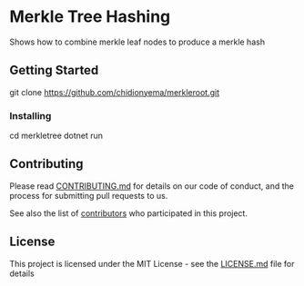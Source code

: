 # Merkle Tree Hashing 

Shows how to combine merkle leaf nodes to produce a merkle hash

## Getting Started

git clone https://github.com/chidionyema/merkleroot.git



### Installing
cd merkletree
dotnet run

## Contributing

Please read [CONTRIBUTING.md](https://gist.github.com/PurpleBooth/b24679402957c63ec426) for details on our code of conduct, and the process for submitting pull requests to us.



See also the list of [contributors](https://github.com/your/project/contributors) who participated in this project.

## License

This project is licensed under the MIT License - see the [LICENSE.md](LICENSE.md) file for details


